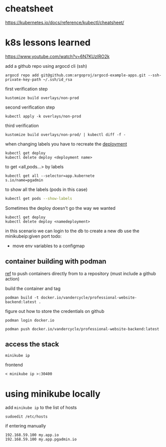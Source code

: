 # cheatsheet

https://kubernetes.io/docs/reference/kubectl/cheatsheet/

# k8s lessons learned

https://www.youtube.com/watch?v=6N7KUzIRO2k

add a github repo using argocd cli (ssh)

```
argocd repo add git@github.com:argoproj/argocd-example-apps.git --ssh-private-key-path ~/.ssh/id_rsa
```

first verification step

```
kustomize build overlays/non-prod
```

second verification step

```
kubectl apply -k overlays/non-prod
```

third verification

```
kustomize build overlays/non-prod/ | kubectl diff -f -
```

when changing labels you have to recreate the [deployment](https://github.com/kubernetes/client-go/issues/508#issuecomment-589296590)

```
kubectl get deploy
kubectl delete deploy <deployment name>
```

to get <all,pods...> by labels

```
kubectl get all --selector=app.kubernete
s.io/name=pgadmin
```

to show all the labels (pods in this case)

```bash
kubectl get pods --show-labels
```

Sometimes the deploy doesn't go the way we wanted

```
kubectl get deploy
kubectl delete deploy <namedeployment>
```

in this scenario we can login to the db
to create a new db use the minikubeip:given port
todo:

- move env variables to a configmap

## container building with podman

[ref](https://computingforgeeks.com/how-to-publish-docker-image-to-docker-hub-with-podman/)
to push containers directly from to a repository (must include a github action)

build the container and tag

```
podman build -t docker.io/vandercycle/professional-website-backend:latest .
```

figure out how to store the credentials on github

```
podman login docker.io
```

```
podman push docker.io/vandercycle/professional-website-backend:latest
```

## access the stack

```
minikube ip
```

frontend

```
< minikube ip >:30400
```

# using minikube locally

add `minikube ip` to the list of hosts

```
sudoedit /etc/hosts
```

if entering manually

```
192.168.59.100 my.app.io
192.168.59.100 my.app.pgadmin.io
```
